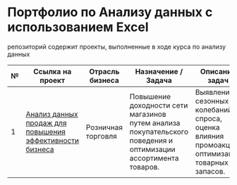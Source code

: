 # Портфолио по Анализу данных с использованием Excel
репозиторий содержит проекты,  выполненные в ходе курса по анализу данных

| № | Ссылка на проект                                                                 | Отрасль бизнеса | Назначение / Задача | Описание задач | Используемые инструменты  | Применённые функции | Презентация проекта |
|---|----------------------------------------------------------------------------------|-------------------|-------------------------------------------------------------------------------|----------------------------------------------------------------|---------------------------------|--------------------------------|---------------------------------------|
| 1 | [Анализ данных продаж для повышения эффективности бизнеса](https://github.com/Oleg-GRSH/portfolio_excel/tree/cb3b655252dd4bea9bba9a55c15124fc99fac63d/%D0%90%D0%BD%D0%B0%D0%BB%D0%B8%D0%B7%D0%B0%20%D1%82%D1%80%D0%B5%D0%BD%D0%B4%D0%BE%D0%B2%20%D0%B8%20%D0%BF%D1%80%D0%BE%D0%B3%D0%BD%D0%BE%D0%B7%D0%B8%D1%80%D0%BE%D0%B2%D0%B0%D0%BD%D0%B8%D0%B5%20%D0%BF%D1%80%D0%BE%D0%B4%D0%B0%D0%B6)| Розничная торговля | Повышение доходности сети магазинов путем анализа покупательского поведения и оптимизации ассортимента товаров. | Выявление сезонных колебаний спроса, оценка влияния промоакций, оптимизация товарных запасов. | *Excel* | Агрегация данных, визуализация | [Презентация "Анализ данных продаж"](https://drive.google.com/file/d/1LEtadU_6YBKnjR0Bq9r7Mqoby6mxNKqs/view?usp=sharing)

